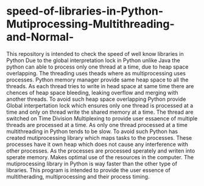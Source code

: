 # speed-of-libraries-in-Python-Mutiprocessing-Multithreading-and-Normal-
This repository is intended to check the speed of well know libraries in Python
Due to the global interpretation lock in Python unlike Java the python can able to process only one thread at a time, due to heap space overlapping.
The threading uses theads where as multiprocessing uses processes. 
Python memory manager provide same heap space to all the threads. As each thread tries to write in head space at same time there are chences of heap space bleeding, leaking overflow and merging with another threads.
To avoid such heap space overlapping Python provide Global interpertation lock which ensures only one thread is processed at  a time and only on thread write the shared memory at a time. The thread are switched on Time Division Multiplexing to provide user essaence of multiple threads are processed at a time.
As only one thread processed at a time multithreading in Python tends to be slow.
To avoid such Python has created mutiprocessing library which maps tasks to the processes. These processes have it own heap which does not cause any interference with other processes. As the processes are processed sperately and writen into sperate memory. Makes optimal use of the resources in the computer.
The mutiprocessing library in Python is way faster than the other type of libraries. 
This program is intended to provide the user essence of multitherading, multiprocessing and their process timing.
